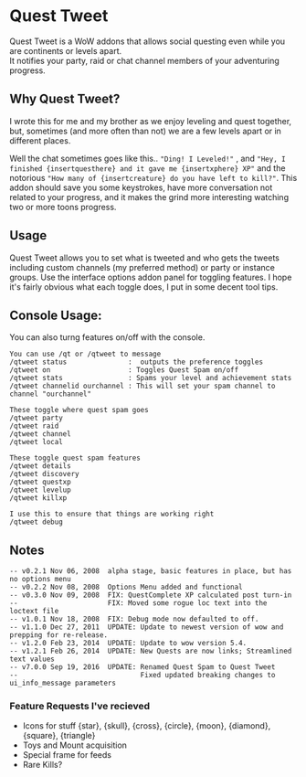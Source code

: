 # Quest Tweet
Quest Tweet is a WoW addons that allows social questing even while you are continents or levels apart.  
It notifies your party, raid or chat channel members of your adventuring progress.

## Why Quest Tweet?
I wrote this for me and my brother as we enjoy leveling and quest together, but, 
sometimes (and more often than not) we are a few levels apart or in different places. 

Well the chat sometimes goes like this.. `"Ding! I Leveled!"` , 
and `"Hey, I finished {insertquesthere} and it gave me {insertxphere} XP"` and the notorious 
`"How many of {insertcreature} do you have left to kill?"`. 
This addon should save you some keystrokes, have more conversation not related to your progress, 
and it makes the grind more interesting watching two or more toons progress.

## Usage
Quest Tweet allows you to set what is tweeted and who gets the tweets 
including custom channels (my preferred method) or party or instance groups. 
Use the interface options addon panel for toggling features.
I hope it's fairly obvious what each toggle does, I put in some decent tool tips.

## Console Usage:
You can also turng features on/off with the console. 
```
You can use /qt or /qtweet to message
/qtweet status               :  outputs the preference toggles
/qtweet on                   : Toggles Quest Spam on/off
/qtweet stats                : Spams your level and achievement stats
/qtweet channelid ourchannel : This will set your spam channel to channel "ourchannel"

These toggle where quest spam goes
/qtweet party 
/qtweet raid 
/qtweet channel
/qtweet local

These toggle quest spam features
/qtweet details
/qtweet discovery
/qtweet questxp
/qtweet levelup
/qtweet killxp

I use this to ensure that things are working right
/qtweet debug
```

## Notes
```
-- v0.2.1 Nov 06, 2008  alpha stage, basic features in place, but has no options menu
-- v0.2.2 Nov 08, 2008  Options Menu added and functional
-- v0.3.0 Nov 09, 2008  FIX: QuestComplete XP calculated post turn-in
--						FIX: Moved some rogue loc text into the loctext file
-- v1.0.1 Nov 18, 2008  FIX: Debug mode now defaulted to off.
-- v1.1.0 Dec 27, 2011  UPDATE: Update to newest version of wow and prepping for re-release.
-- v1.2.0 Feb 23, 2014  UPDATE: Update to wow version 5.4.
-- v1.2.1 Feb 26, 2014  UPDATE: New Quests are now links; Streamlined text values
-- v7.0.0 Sep 19, 2016  UPDATE: Renamed Quest Spam to Quest Tweet
--                              Fixed updated breaking changes to ui_info_message parameters

```

### Feature Requests I've recieved
- Icons for stuff  {star}, {skull}, {cross}, {circle}, {moon}, {diamond}, {square}, {triangle}
- Toys and Mount acquisition
- Special frame for feeds
- Rare Kills?


